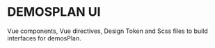 # DEMOSPLAN UI

Vue components, Vue directives, Design Token and Scss files to build interfaces for demosPlan.
